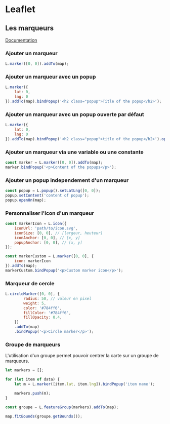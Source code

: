# Leaflet

## Les marqueurs

[Documentation](https://leafletjs.com/reference-1.7.1.html#marker)

### Ajouter un marqueur

``` js
L.marker([0, 0]).addTo(map);
```

### Ajouter un marqueur avec un popup

``` js
L.marker({
    lat: 0,
    lng: 0
}).addTo(map).bindPopup('<h2 class="popup">Title of the popup</h2>');
```

### Ajouter un marqueur avec un popup ouverte par défaut

``` js
L.marker({
    lat: 0,
    lng: 0
}).addTo(map).bindPopup('<h2 class="popup">title of the popup</h2>').openPopup();
```

### Ajouter un marqueur via une variable ou une constante

``` js
const marker = L.marker([0, 0]).addTo(map);
marker.bindPopup('<p>Content of the popups</p>');
```

### Ajouter un popup independement d'un marqueur 

``` js
const popup = L.popup().setLatLng([0, 0]);
popup.setContent('content of popup');
popup.openOn(map);
```

### Personnaliser l'icon d'un marqueur

``` js
const markerIcon = L.icon({
    iconUrl: 'path/to/icon.svg',
    iconSize: [0, 0], // [largeur, heuteur]
    iconAnchor: [0, 0], // [x, y]
    popupAnchor: [0, 0], // [x, y]
});

const markerCustom = L.marker([0, 0], {
    icon: markerIcon
}).addTo(map);
markerCustom.bindPopup('<p>Custom marker icon</p>');
```

### Marqueur de cercle

``` js
L.circleMarker([0, 0], {
        radius: 50, // valeur en pixel
        weight: 5,
        color: '#784ff6',
        fillColor: '#784ff6',
        fillOpacity: 0.4,
    })
    .addTo(map)
    .bindPopup('<p>Circle marker</p>');
```

### Groupe de marqueurs

L'utilisation d'un groupe permet pouvoir centrer la carte sur un groupe de marqueurs.

``` js
let markers = [];

for (let item of data) {
    let m = L.marker([item.lat, item.lng]).bindPopup('item name');

    markers.push(m);
}

const groupe = L.featureGroup(markers).addTo(map);

map.fitBounds(groupe.getBounds());
```

